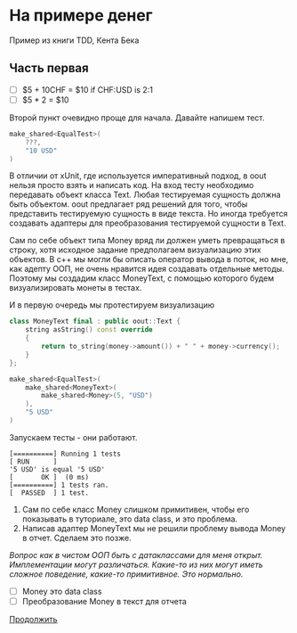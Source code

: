 # На примере денег

Пример из книги TDD, Кента Бека

## Часть первая

- [ ] $5 + 10CHF = $10 if CHF:USD is 2:1
- [ ] $5 * 2 = $10

Второй пункт очевидно проще для начала.
Давайте напишем тест.

```c++
make_shared<EqualTest>(
	???,
	"10 USD"
)
```

В отличии от xUnit, где используется императивный подход, в oout нельзя просто взять и написать код.
На вход тесту необходимо передавать объект класса Text.
Любая тестируемая сущность должна быть объектом.
oout предлагает ряд решений для того, чтобы представить тестируемую сущность в виде текста.
Но иногда требуется создавать адаптеры для преобразования тестируемой сущности в Text.

Сам по себе объект типа Money вряд ли должен уметь превращаться в строку, хотя исходное задание предполагаем визуализацию этих объектов.
В с++ мы могли бы описать оператор вывода в поток, но мне, как адепту ООП, не очень нравится идея создавать отдельные методы.
Поэтому мы создадим класс MoneyText, с помощью которого будем визуализировать монеты в тестах.

И в первую очередь мы протестируем визуализацию

```c++
class MoneyText final : public oout::Text {
	string asString() const override
	{
		return to_string(money->amount()) + " " + money->currency();
	}
};

make_shared<EqualTest>(
	make_shared<MoneyText>(
		make_shared<Money>(5, "USD")
	),
	"5 USD"
)
```

Запускаем тесты - они работают.

```
[==========] Running 1 tests
[ RUN      ]
'5 USD' is equal '5 USD'
[       OK ]  (0 ms)
[==========] 1 tests ran.
[  PASSED  ] 1 test.
```

1. Сам по себе класс Money слишком примитивен, чтобы его показывать в туториале, это data class, и это проблема.
2. Написав адаптер MoneyText мы не решили проблему вывода Money в отчет. Сделаем это позже.

*Вопрос как в чистом ООП быть с датаклассами для меня открыт. Имплементации могут различаться. Какие-то из них могут иметь сложное поведение, какие-то примитивное. Это нормально.*

- [ ] Money это data class
- [ ] Преобразование Money в текст для отчета

[Продолжить](TUTORIAL2.ru.md)
